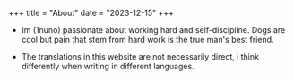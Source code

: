 +++
title = "About"
date = "2023-12-15"
+++

- Im (1nuno) passionate about working hard and self-discipline. Dogs are cool but pain that stem from hard work is the true man's best friend.

- The translations in this website are not necessarily direct, i think differently when writing in different languages.

